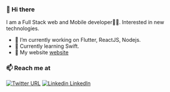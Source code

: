 ### 👋 Hi there 
I am a Full Stack web and Mobile developer👨‍💻. Interested in new technologies.


- 🔭 I’m currently working on Flutter, ReactJS, Nodejs.
- 🍔 Currently learning Swift.
- 💬 My website [website](https://lahirudx.com)

### 📫 Reach me at 
[![Twitter URL](https://img.shields.io/twitter/url/https/twitter.com/lahiru_dx.svg?style=social&label=Follow%20lahiru_dx)](https://twitter.com/lahiru_dx)
[![Linkedin](https://i.stack.imgur.com/gVE0j.png) LinkedIn](https://www.linkedin.com/in/lahirudx/)
